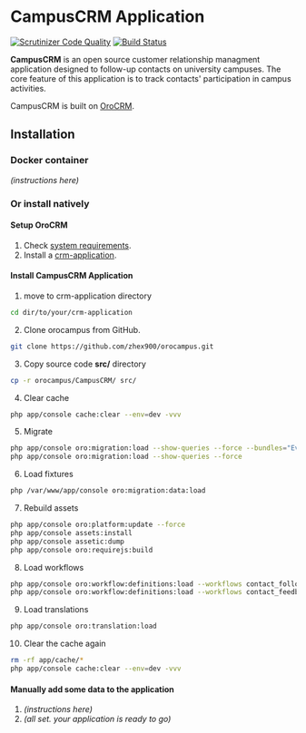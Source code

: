 # CampusCRM Application
[![Scrutinizer Code Quality](https://scrutinizer-ci.com/g/zhex900/orocampus/badges/quality-score.png?b=master)](https://scrutinizer-ci.com/g/zhex900/orocampus/?branch=master)
[![Build Status](https://scrutinizer-ci.com/g/zhex900/orocampus/badges/build.png?b=master)](https://scrutinizer-ci.com/g/zhex900/orocampus/build-status/master)

**CampusCRM** is an open source customer relationship managment application designed to follow-up contacts on university campuses. 
 The core feature of this application is to track contacts' participation in campus activities. 

CampusCRM is built on [OroCRM][1].

## Installation
### Docker container
*(instructions here)*

### Or install natively
#### Setup OroCRM
1. Check [system requirements][2].
2. Install a [crm-application][3].

#### Install CampusCRM Application
1. move to crm-application directory
``` bash
cd dir/to/your/crm-application
```
2. Clone orocampus from GitHub.
``` bash
git clone https://github.com/zhex900/orocampus.git
```
3. Copy source code **src/** directory
```bash
cp -r orocampus/CampusCRM/ src/
```
4. Clear cache
``` bash
php app/console cache:clear --env=dev -vvv
```
5. Migrate
``` bash
php app/console oro:migration:load --show-queries --force --bundles="EventNameBundle"
php app/console oro:migration:load --show-queries --force
```
6. Load fixtures
``` bash
php /var/www/app/console oro:migration:data:load
```
7. Rebuild assets
``` bash
php app/console oro:platform:update --force
php app/console assets:install
php app/console assetic:dump
php app/console oro:requirejs:build
```
8. Load workflows
``` bash
php app/console oro:workflow:definitions:load --workflows contact_followup
php app/console oro:workflow:definitions:load --workflows contact_feedback
```
9. Load translations
``` bash
php app/console oro:translation:load
```
10. Clear the cache again
``` bash
rm -rf app/cache/*
php app/console cache:clear --env=dev -vvv
```

#### Manually add some data to the application
1. *(instructions here)*
2. *(all set. your application is ready to go)*


[1]:    https://github.com/orocrm/crm
[2]:    https://www.orocrm.com/documentation/index/current/system-requirements
[3]:    https://github.com/orocrm/crm-application/blob/master/README.md
